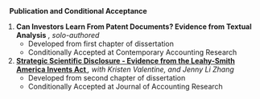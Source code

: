<div class="publications">

  <h4 style="margin: 0 10px;">Publication and Conditional Acceptance</h4>

  <ol class="bibliography">
    <li>
      <div class="title">
        <strong>Can Investors Learn From Patent Documents? Evidence from Textual Analysis</strong>
        <em>, solo-authored</em>
      </div>
      <ul>
        <li>Developed from first chapter of dissertation</li>
        <li>Conditionally Accepted at Contemporary Accounting Research</li>
      </ul>
    </li>
    <li>
      <div class="title">
        <strong>
          <a href="https://papers.ssrn.com/sol3/papers.cfm?abstract_id=4429511">
            Strategic Scientific Disclosure - Evidence from the Leahy-Smith America Invents Act
          </a>
        </strong>
        <em>, with Kristen Valentine, and Jenny Li Zhang</em>
      </div>
      <ul>
        <li>Developed from second chapter of dissertation</li>
        <li>Conditionally Accepted at Journal of Accounting Research</li>
      </ul>
    </li>
  </ol>

</div>
